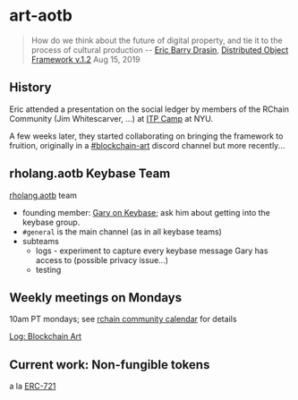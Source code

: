 # art-aotb

> How do we think about the future of digital property, and tie it to the process of cultural production
> -- [Eric Barry Drasin](http://www.ericbarrydrasin.com),  [Distributed Object Framework v.1.2](http://www.ericbarrydrasin.com/portfolio/1274/) Aug 15, 2019

## History

Eric attended a presentation on the social ledger by members of the RChain Community (Jim Whitescarver, ...) at [ITP Camp](https://itp.nyu.edu/camp2019/) at NYU.

A few weeks later, they started collaborating on bringing the framework to fruition,
originally in a [#blockchain-art](https://discordapp.com/channels/257555930173014017/597843118536130569)
discord channel but more recently...

## rholang.aotb Keybase Team

[rholang.aotb](https://keybase.io/team/rholang.aotb) team
 - founding member: [Gary on Keybase](https://keybase.io/garycoulter); ask him about getting into the keybase group.
 - `#general` is the main channel (as in all keybase teams)
 - subteams
   - logs - experiment to capture every keybase message Gary has access to (possible privacy issue...)
   - testing

## Weekly meetings on Mondays

10am PT mondays; see [rchain community calendar](https://calendar.google.com/calendar/embed?src=2cj152c9nidh6glpr1d5g4eq28@group.calendar.google.com&pli=1) for details

[Log: Blockchain Art](https://docs.google.com/document/d/1wMrteneWWJjrwG2-kuZynDIpoRmc8OKASi_pX_r5ymE/edit)

## Current work: Non-fungible tokens

a la [ERC-721](http://erc721.org/)
